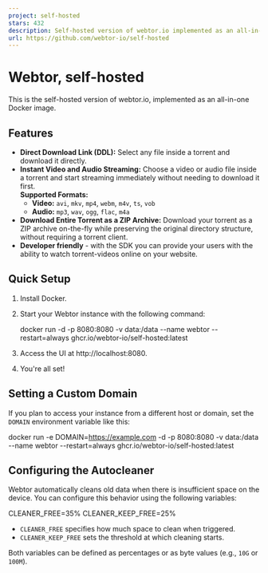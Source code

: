 ```yaml
---
project: self-hosted
stars: 432
description: Self-hosted version of webtor.io implemented as an all-in-one Docker image
url: https://github.com/webtor-io/self-hosted
---
```


Webtor, self-hosted
===================

This is the self-hosted version of webtor.io, implemented as an all-in-one Docker image.

Features
--------

-   **Direct Download Link (DDL):** Select any file inside a torrent and download it directly.
-   **Instant Video and Audio Streaming:** Choose a video or audio file inside a torrent and start streaming immediately without needing to download it first.  
    **Supported Formats:**
    -   **Video:** `avi`, `mkv`, `mp4`, `webm`, `m4v`, `ts`, `vob`
    -   **Audio:** `mp3`, `wav`, `ogg`, `flac`, `m4a`
-   **Download Entire Torrent as a ZIP Archive:** Download your torrent as a ZIP archive on-the-fly while preserving the original directory structure, without requiring a torrent client.
-   **Developer friendly** - with the SDK you can provide your users with the ability to watch torrent-videos online on your website.

Quick Setup
-----------

1.  Install Docker.
2.  Start your Webtor instance with the following command:
    
    docker run -d -p 8080:8080 -v data:/data --name webtor --restart=always ghcr.io/webtor-io/self-hosted:latest
    
3.  Access the UI at http://localhost:8080.
4.  You're all set!

Setting a Custom Domain
-----------------------

If you plan to access your instance from a different host or domain, set the `DOMAIN` environment variable like this:

docker run -e DOMAIN=https://example.com -d -p 8080:8080 -v data:/data --name webtor --restart=always ghcr.io/webtor-io/self-hosted:latest

Configuring the Autocleaner
---------------------------

Webtor automatically cleans old data when there is insufficient space on the device. You can configure this behavior using the following variables:

CLEANER\_FREE=35%
CLEANER\_KEEP\_FREE=25%

-   `CLEANER_FREE` specifies how much space to clean when triggered.
-   `CLEANER_KEEP_FREE` sets the threshold at which cleaning starts.

Both variables can be defined as percentages or as byte values (e.g., `10G` or `100M`).
